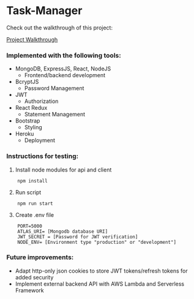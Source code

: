 # Task-Manager 

Check out the walkthrough of this project:

[Project Walkthrough](https://www.youtube.com/watch?v=rdK6Myjwhws&ab_channel=Gan)

### Implemented with the following tools:

* MongoDB, ExpressJS, React, NodeJS
    * Frontend/backend development
* BcryptJS
    * Password Management
* JWT 
    * Authorization 
* React Redux 
    * Statement Management
* Bootstrap
    * Styling
* Heroku
    * Deployment

### Instructions for testing:

1. Install node modules for api and client
```
    npm install
```
2. Run script
```
    npm run start
```
3. Create .env file
```
    PORT=5000
    ATLAS_URI= [Mongodb database URI]
    JWT_SECRET = [Password for JWT verification]
    NODE_ENV= [Environment type "production" or "development"]
```
### Future improvements:

* Adapt http-only json cookies to store JWT tokens/refresh tokens for added security  
* Implement external backend API with AWS Lambda and Serverless Framework